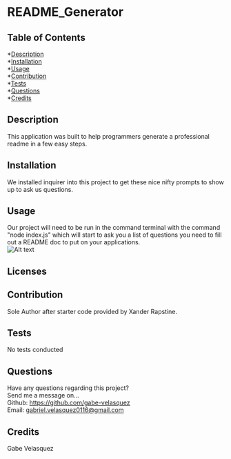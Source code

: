 # README_Generator
  

  ## Table of Contents
  *[Description](#description) <br>
  *[Installation](#Installation) <br>
  *[Usage](#usage) <br>
  *[Contribution](#contribution) <br>
  *[Tests](#tests) <br>
  *[Questions](#questions) <br>
  *[Credits](#credits) <br>

  ## Description <a name='description'></a>
  This application was built to help programmers generate a professional readme in a few easy steps.

  ## Installation <a name='installation'></a>
  We installed inquirer into this project to get these nice nifty prompts to show up to ask us questions. 

  ## Usage <a name='usage'></a>
  Our project will need to be run in the command terminal with the command "node index.js" which will start to ask you a list of questions you need to fill out a README doc to put on your applications.<br>
![Alt text](./README_Generator.gif)
  ## Licenses <a name='license'></a>
  

  ## Contribution <a name='contribution'></a>
  Sole Author after starter code provided by Xander Rapstine.

  ## Tests <a name='tests'></a>
  No tests conducted 

  ## Questions <a name='questions'></a>
  Have any questions regarding this project? <br>
  Send me a message on...<br>
  Github: https://github.com/gabe-velasquez <br>
  Email: gabriel.velasquez0116@gmail.com

  ## Credits <a name='credits'></a>
  Gabe Velasquez

